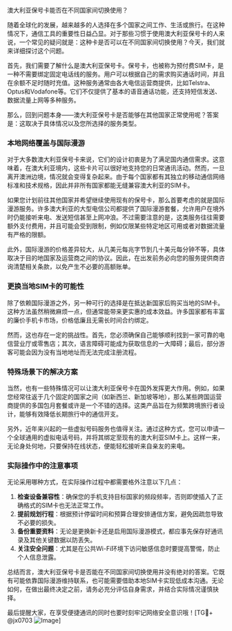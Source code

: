澳大利亚保号卡能否在不同国家间切换使用？

随着全球化的发展，越来越多的人选择在多个国家之间工作、生活或旅行。在这种情况下，通信工具的重要性日益凸显。对于那些习惯于使用澳大利亚保号卡的人来说，一个常见的疑问就是：这种卡是否可以在不同国家间切换使用？今天，我们就来详细探讨这个问题。

首先，我们需要了解什么是澳大利亚保号卡。保号卡，也被称为预付费SIM卡，是一种不需要绑定固定电话线的服务。用户可以根据自己的需求购买通话时间，并且在余额不足时随时充值。这种服务通常由各大电信运营商提供，比如Telstra、Optus和Vodafone等。它们不仅提供了基本的语音通话功能，还支持短信发送、数据流量上网等多种服务。

那么，回到问题本身——澳大利亚保号卡是否能够在其他国家正常使用呢？答案是：这取决于具体情况以及您所选择的服务类型。

### 本地网络覆盖与国际漫游

对于大多数澳大利亚保号卡来说，它们的设计初衷是为了满足国内通信需求。这意味着，在澳大利亚境内，这些卡片可以很好地支持您的日常通讯活动。然而，一旦离开澳洲边境，情况就会变得复杂起来。由于每个国家都有其独立的移动通信网络标准和技术规格，因此并非所有国家都能无缝兼容澳大利亚的SIM卡。

如果您计划前往其他国家并希望继续使用现有的保号卡，那么首要考虑的就是国际漫游服务。许多澳大利亚的大型电信公司都提供了国际漫游套餐，允许用户在境外时仍能接听来电、发送短信甚至上网冲浪。不过需要注意的是，这类服务往往需要额外支付费用，并且可能会受到限制，例如仅限某些特定地区可用或者对数据流量有严格的限额。

此外，国际漫游的价格差异较大，从几美元每兆字节到几十美元每分钟不等，具体取决于目的地国家及运营商之间的协议。因此，在出发前务必向您的服务提供商咨询清楚相关条款，以免产生不必要的高额账单。

### 更换当地SIM卡的可能性

除了依赖国际漫游之外，另一种可行的选择是在抵达新国家后购买当地的SIM卡。这种方法虽然稍微麻烦一点，但通常能带来更实惠的成本效益。许多国家都有丰富的廉价手机卡市场，价格低廉且无需长时间合约绑定。

然而，这也存在一定的挑战性。首先，您必须确保自己能够顺利找到一家可靠的电信营业厅或零售店；其次，语言障碍可能成为获取信息的一大障碍；最后，部分游客可能会因为没有当地地址而无法完成注册流程。

### 特殊场景下的解决方案

当然，也有一些特殊情况可以让澳大利亚保号卡在国外发挥更大作用。例如，如果您经常往返于几个固定的国家之间（如新西兰、新加坡等地），那么某些跨国运营商提供的多国包月套餐或许是一个不错的选择。这类产品旨在为频繁跨境旅行者设计，能够有效降低长期旅行中的通信开支。

另外，近年来兴起的一些虚拟号码服务也值得关注。通过这种方式，您可以申请一个全球通用的虚拟电话号码，并将其绑定至现有的澳大利亚SIM卡上。这样一来，无论身处何地，只要保持在线状态，便能轻松接听来自亲友的来电。

### 实际操作中的注意事项

无论采用哪种方式，在实际操作过程中都需要格外注意以下几点：

1. **检查设备兼容性**：确保您的手机支持目标国家的频段频率，否则即使插入了正确格式的SIM卡也无法正常工作。
2. **提前规划行程**：根据预计停留时间和预算合理安排通信方案，避免因疏忽导致不必要的损失。
3. **备份重要资料**：无论是更换新卡还是启用国际漫游模式，都应事先保存好通讯录及其他关键数据以防丢失。
4. **关注安全问题**：尤其是在公共Wi-Fi环境下访问敏感信息时要提高警惕，防止个人信息泄露。

总结而言，澳大利亚保号卡是否能在不同国家间切换使用并没有绝对的答案。它既有可能依靠国际漫游维持联系，也可能需要借助本地SIM卡实现低成本沟通。无论如何，在做出最终决定之前，请务必充分评估自身需求，并结合实际情况谨慎抉择。

最后提醒大家，在享受便捷通讯的同时也要时刻牢记网络安全意识哦！[TG💪+ @jx0703 ![Image](https://github.com/user-attachments/assets/dbca1d08-cadb-493c-b0ec-ad6f7a83f270)]